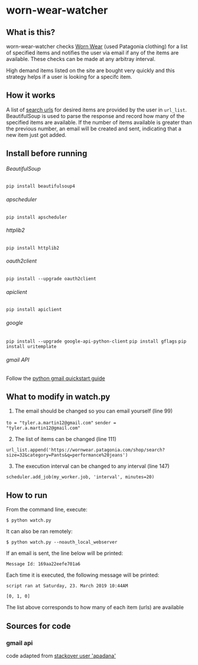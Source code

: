 # worn-wear-watcher
## What is this?
worn-wear-watcher checks [Worn Wear](https://www.wornwear.com) (used Patagonia clothing) for a list of specified items and notifies the user via email if any of the items are available. These checks can be made at any arbitray interval.

High demand items listed on the site are bought very quickly and this strategy helps if a user is looking for a specifc item.

## How it works
A list of [search urls](https://wornwear.patagonia.com/shop/search?size=32&category=Pants&q=performance%20jeans) for desired items are provided by the user in `url_list`. BeautifulSoup is used to parse the response and record how many of the specified items are available. If the number of items available is greater than the previous number, an email will be created and sent, indicating that a new item just got added.

## Install before running
###### BeautifulSoup 
`pip install beautifulsoup4`
###### apscheduler
`pip install apscheduler`
###### httplib2
`pip install httplib2`
###### oauth2client
`pip install --upgrade oauth2client`
###### apiclient
`pip install apiclient`
###### google
`pip install --upgrade google-api-python-client`
`pip install gflags`
`pip install uritemplate`
###### gmail API
Follow the [python gmail quickstart guide](https://developers.google.com/gmail/api/quickstart/python)

## What to modify in watch.py
1. The email should be changed so you can email yourself (line 99)

`to = "tyler.a.martin12@gmail.com"`
`sender = "tyler.a.martin12@gmail.com"`

2. The list of items can be changed (line 111)

`url_list.append('https://wornwear.patagonia.com/shop/search?size=32&category=Pants&q=performance%20jeans')`

3. The execution interval can be changed to any interval (line 147)

`scheduler.add_job(my_worker.job, 'interval', minutes=20)`

## How to run
From the command line, execute:

`$ python watch.py`

It can also be ran remotely:

`$ python watch.py --noauth_local_webserver`

If an email is sent, the line below will be printed:

`Message Id: 169aa22eefe701a6`

Each time it is executed, the following message will be printed:

`script ran at Saturday, 23. March 2019 10:44AM`

`[0, 1, 0]`

The list above corresponds to how many of each item (urls) are available

## Sources for code
### gmail api
code adapted from [stackover user 'apadana'](https://stackoverflow.com/questions/37201250/sending-email-via-gmail-python/37267330)
